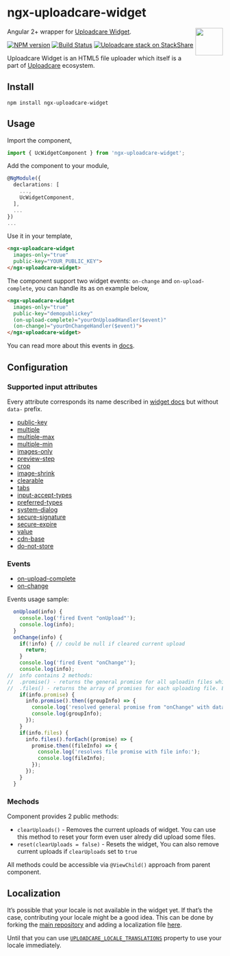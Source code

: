 # ngx-uploadcare-widget

<a href="https://uploadcare.com/?utm_source=github&utm_campaign=ngx-uploadcare-widget">
  <img align="right" width="64" height="64"
       src="https://ucarecdn.com/2f4864b7-ed0e-4411-965b-8148623aa680/uploadcare-logo-mark.svg"
       alt="">
</a>

Angular 2+ wrapper for [Uploadcare Widget][widget].

[![NPM version][npm-img]][npm-link] [![Build Status][travis-img]][travis] [![Uploadcare stack on StackShare][stack-img]][stack]

[npm-img]: http://img.shields.io/npm/v/ngx-uploadcare-widget.svg
[npm-link]: https://www.npmjs.org/package/ngx-uploadcare-widget
[travis-img]: https://api.travis-ci.org/uploadcare/ngx-uploadcare-widget.svg?branch=master
[travis]: https://travis-ci.org/uploadcare/ngx-uploadcare-widget
[stack-img]: https://img.shields.io/badge/tech-stack-0690fa.svg?style=flat
[stack]: https://stackshare.io/uploadcare/stacks/

Uploadcare Widget is an HTML5 file uploader
which itself is a part of [Uploadcare][uploadcare] ecosystem.

## Install

```
npm install ngx-uploadcare-widget
```

## Usage

Import the component,

```typescript
import { UcWidgetComponent } from 'ngx-uploadcare-widget';
```

Add the component to your module,

```typescript
@NgModule({
  declarations: [
    ...,
    UcWidgetComponent,
  ],
  ...
})
...
```

Use it in your template,

```html
<ngx-uploadcare-widget
  images-only="true"
  public-key="YOUR_PUBLIC_KEY">
</ngx-uploadcare-widget>
```

The component support two widget events:
 `on-change` and `on-upload-complete`, you can handle its as on example below,
 
```html
<ngx-uploadcare-widget
  images-only="true"
  public-key="demopublickey"
  (on-upload-complete)="yourOnUploadHandler($event)"
  (on-change)="yourOnChangeHandler($event)">
</ngx-uploadcare-widget>
```

You can read more about this events in [docs][docs-widget-js-change].
 
## Configuration


### Supported input attributes

Every attribute corresponds its name described in [widget docs][docs-widget-config]
but without `data-` prefix.

* [public-key](https://uploadcare.com/docs/uploads/widget/config/#option-public-key)
* [multiple](https://uploadcare.com/docs/uploads/widget/config/#option-multiple)
* [multiple-max](https://uploadcare.com/docs/uploads/widget/config/#option-multiple-max)
* [multiple-min](https://uploadcare.com/docs/uploads/widget/config/#option-multiple-min)
* [images-only](https://uploadcare.com/docs/uploads/widget/config/#option-images-only)
* [preview-step](https://uploadcare.com/docs/uploads/widget/config/#option-preview-step)
* [crop](https://uploadcare.com/docs/uploads/widget/config/#option-crop)
* [image-shrink](https://uploadcare.com/docs/uploads/widget/config/#option-image-shrink)
* [clearable](https://uploadcare.com/docs/uploads/widget/config/#option-clearable)
* [tabs](https://uploadcare.com/docs/uploads/widget/config/#option-tabs)
* [input-accept-types](https://uploadcare.com/docs/uploads/widget/config/#option-input-accept-types)
* [preferred-types](https://uploadcare.com/docs/uploads/widget/config/#option-preferred-types)
* [system-dialog](https://uploadcare.com/docs/uploads/widget/config/#option-system-dialog)
* [secure-signature](https://uploadcare.com/docs/uploads/widget/config/#option-secure-signature)
* [secure-expire](https://uploadcare.com/docs/uploads/widget/config/#option-secure-expire)
* [value](https://uploadcare.com/documentation/widget/v2/#input-value)
* [cdn-base](https://uploadcare.com/docs/uploads/widget/config/#option-cdn-base)
* [do-not-store](https://uploadcare.com/docs/uploads/widget/config/#option-do-not-store)

### Events

* [on-upload-complete](https://uploadcare.com/docs/api_reference/javascript/widget/#widget-on-upload-complete)
* [on-change](https://uploadcare.com/docs/api_reference/javascript/widget/#widget-on-change)

Events usage sample:
```javascript
  onUpload(info) {
    console.log('fired Event "onUpload"');
    console.log(info);
  }
  onChange(info) {
    if(!info) { // could be null if cleared current upload
      return;
    }
    console.log('fired Event "onChange"');
    console.log(info);
//  info contains 2 methods:
//  .promise() - returns the general promise for all uploadin files which resolves with the group info of uploaded files
//  .files() - returns the array of promises for each uploading file. Each promise resolves with uploaded file info
    if(info.promise) {
      info.promise().then((groupInfo) => {
        console.log('resolved general promise from "onChange" with data:');
        console.log(groupInfo);
      });
    }
    if(info.files) {
      info.files().forEach((promise) => {
        promise.then((fileInfo) => {
          console.log('resolves file promise with file info:');
          console.log(fileInfo);
        });
      });
    }
  }
```
### Mechods

Component provides 2 public methods:
* `clearUploads()` - Removes the current uploads of widget. You can use this method to reset your form even user alredy did upload some files.
* `reset(clearUploads = false)` - Resets the widget, You can also remove current uploads if `clearUploads` set to `true`

All methods could be accessible via `@ViewChild()` approach from parent component.

## Localization

It’s possible that your locale is not available in the widget yet.
If that’s the case, contributing your locale might be a good idea.
This can be done by forking the [main repository][widget]
and adding a localization file
[here][widget-locales].

Until that you can use [`UPLOADCARE_LOCALE_TRANSLATIONS`][docs-widget-locales] property
to use your locale immediately.

[widget]: https://github.com/uploadcare/uploadcare-widget
[uploadcare]: https://uploadcare.com/?utm_source=github&utm_campaign=ngx-uploadcare-widget
[widget-locales]: https://github.com/uploadcare/uploadcare-widget/tree/master/app/assets/javascripts/uploadcare/locale
[docs-widget-locales]: https://uploadcare.com/docs/uploads/widget/locales/
[docs-widget-js-change]: https://uploadcare.com/docs/api_reference/javascript/widget/#widget-on-change
[docs-widget-config]: https://uploadcare.com/docs/uploads/widget/config/

